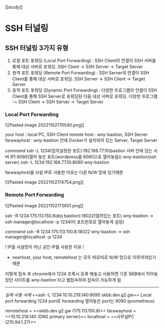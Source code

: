 [[study]]
# SSH 터널링

## SSH 터널링 3가지 유형

1. 로컬 포트 포워딩 (Local Port Forwarding) : SSH Client의 연결이 SSH 서버를 통해 대상 서버로 포워딩.
	SSH Client -> SSH Server -> Target Server
2. 원격 포트 포워딩 (Remote Port Forwarding) : SSH Server의 연결이 SSH Client를 통해 대상 서버로 포워딩.
	SSH Server -> SSH Client -> Target Server
3. 동적 포트 포워딩 (Dynamic Port Forwarding) : 다양한 프로그램의 연결이 SSH Client를 통해 SSH Server로 포워딩된 다음 대상 서버로 포워딩.
	다양한 프로그램 -> SSH Client -> SSH Server -> Target Server



### Local Port Forwarding

![[Pasted image 20221102170540.png]]


your host : local PC, SSH Client
remote host : wny-bastion, SSH Server
farawayhost : wny-bastion 안에 Docker가 설치되어 있는 Server, Target Server

*command*
ssh -L 1234(임의설정한 포트):192.168.77.10(bastion 서버 안에 있는 서버 IP):8080(열어 놓은 포트(wordpress를 8080으로 열어놓음)) wny-bastion(ssh server)
ssh -L 1234:192.168.77.10:8080 wny-bastion


farawayhost를 사설 IP로 사용한 이유는 다른 N/W 망에 있기때문

![[Pasted image 20221102174754.png]]

### Remote Port Forwarding

![[Pasted image 20221102173601.png]]

ssh -R 1234:175.113.150.8(doj bastion):18022(열려있는 포트) wny-bastion -> ssh manager@localhost -p 1234(이 포트번호로 열어놓게 설정)

*command*
ssh -R 1234:175.113.150.8:18022 wny-bastion -> ssh manager@localhost -p 1234

! IP를 사설망이 아닌 공인 IP를 사용한 이유 !
- nearhost, your host, remotehost 는 모두 따로따로 N/W 망으로 이루어져있기때문

이렇게 접속 후 chrome에서 1234 프록시 등록 해놓고 사용하면 
기존 SKB에서 막아놓았던 사이트를 wny-bastion 타고 웹접속하여 접속이 가능하게 됨


------------------------------------------------
*실제 사용 사례*
==ssh -L 1234:10.10.219.140:9090 skbb.dev.g2.gw==
Local port forwarding 1234 port로 forwarding 열어놓은 port는 9090 (prometheus)

remotehost = ==skbb.dev.g2.gw (175.113.150.8)==
farawayhost = ==10.10.219.140 (DNS primary server)==
localhost = ==사무실PC (210.94.1.27)==
